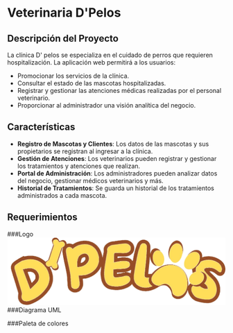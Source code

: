 # Veterinaria D'Pelos

## Descripción del Proyecto

La clínica D' pelos se especializa en el cuidado de perros que requieren hospitalización. La aplicación web permitirá a los usuarios:

- Promocionar los servicios de la clínica.
- Consultar el estado de las mascotas hospitalizadas.
- Registrar y gestionar las atenciones médicas realizadas por el personal veterinario.
- Proporcionar al administrador una visión analítica del negocio.

## Características

- **Registro de Mascotas y Clientes**: Los datos de las mascotas y sus propietarios se registran al ingresar a la clínica.
- **Gestión de Atenciones**: Los veterinarios pueden registrar y gestionar los tratamientos y atenciones que realizan.
- **Portal de Administración**: Los administradores pueden analizar datos del negocio, gestionar médicos veterinarios y más.
- **Historial de Tratamientos**: Se guarda un historial de los tratamientos administrados a cada mascota.

## Requerimientos
###Logo
![Logo D'pelos](https://github.com/jeMartine/DpelosWeb/blob/main/Resources/img/index/logo.png)
###Diagrama UML

###Paleta de colores
